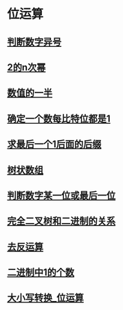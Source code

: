 # 位运算
## [判断数字异号](基本算法/判断数字异号.md)
## [2的n次幂](基本算法/2的n次幂.md)
## [数值的一半](基本算法/数值的一半_右移1位.md)
## [确定一个数每比特位都是1](基本算法/确定一个数每比特位都是1.md)
## [求最后一个1后面的后缀](基本算法/求最后一个1后面的后缀.md)
## [树状数组](基本算法/树状数组.md)
## [判断数字某一位或最后一位](基本算法/判断数字某一位或最后一位.md)
## [完全二叉树和二进制的关系](基本算法/完全二叉树和二进制的关系.md)
## [去反运算](基本算法/取反运算.md)
## [二进制中1的个数](基本算法/二进制中1的个数.md)
## [大小写转换_位运算](基本算法/大小写转换_位运算.md)